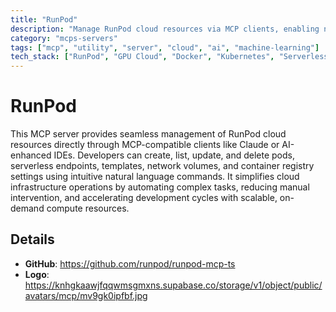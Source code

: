 ```yaml
---
title: "RunPod"
description: "Manage RunPod cloud resources via MCP clients, enabling natural language control over pods, endpoints, and infrastructure."
category: "mcps-servers"
tags: ["mcp", "utility", "server", "cloud", "ai", "machine-learning"]
tech_stack: ["RunPod", "GPU Cloud", "Docker", "Kubernetes", "Serverless Computing"]
---
```


# RunPod

This MCP server provides seamless management of RunPod cloud resources directly through MCP-compatible clients like Claude or AI-enhanced IDEs. Developers can create, list, update, and delete pods, serverless endpoints, templates, network volumes, and container registry settings using intuitive natural language commands. It simplifies cloud infrastructure operations by automating complex tasks, reducing manual intervention, and accelerating development cycles with scalable, on-demand compute resources.

## Details

- **GitHub**: https://github.com/runpod/runpod-mcp-ts
- **Logo**: https://knhgkaawjfqqwmsgmxns.supabase.co/storage/v1/object/public/avatars/mcp/mv9gk0ipfbf.jpg
